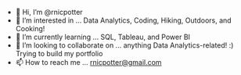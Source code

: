 - 👋 Hi, I’m @rnicpotter
- 👀 I’m interested in ... Data Analytics, Coding, Hiking, Outdoors, and Cooking!
- 🌱 I’m currently learning ... SQL, Tableau, and Power BI
- 💞️ I’m looking to collaborate on ... anything Data Analytics-related! :) Trying to build my portfolio
- 📫 How to reach me ... rnicpotter@gmail.com

<!---
rnicpotter/rnicpotter is a ✨ special ✨ repository because its `README.md` (this file) appears on your GitHub profile.
You can click the Preview link to take a look at your changes.
--->
